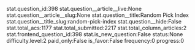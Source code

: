 stat.question_id:398
stat.question__article__live:None
stat.question__article__slug:None
stat.question__title:Random Pick Index
stat.question__title_slug:random-pick-index
stat.question__hide:False
stat.total_acs:1177
stat.total_submitted:2217
stat.total_column_articles:2
stat.frontend_question_id:398
stat.is_new_question:False
status:None
difficulty.level:2
paid_only:False
is_favor:False
frequency:0
progress:0
